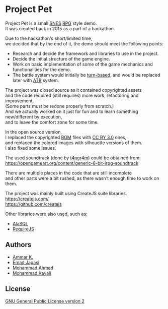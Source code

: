 # Project Pet

Project Pet is a small [SNES](https://en.wikipedia.org/wiki/Super_Nintendo_Entertainment_System) [RPG](https://en.wikipedia.org/wiki/Role-playing_video_game) style demo.  
It was created back in 2015 as a part of a hackathon.

Due to the hackathon's short/limited time,  
we decided that by the end of it, the demo should meet the following points:  
* Research and decide the framework and libraries to use in the project.
* Decide the initial structure of the game engine.
* Work on basic implementation of some of the game mechanics and functionalities for the demo.
* The battle system would initially be [turn-based](https://en.wikipedia.org/wiki/Turns,_rounds_and_time-keeping_systems_in_games#Turn-based), 
and would be replaced later with [ATB](https://en.wikipedia.org/wiki/Turns,_rounds_and_time-keeping_systems_in_games#Active_Time_Battle) system.

The project was closed source as it contained copyrighted assets  
and the code required (still requires) more work, refactoring and improvement.  
(Some parts must be redone properly from scratch.)  
And we actually worked on it just for fun and to learn something new/different by execution,  
and to leave the comfort zone for some time.

In the open source version,  
I replaced the copyrighted [BGM](https://en.wikipedia.org/wiki/Background_music) files with [CC BY 3.0](https://creativecommons.org/licenses/by/3.0/) ones,  
and replaced the colored images with silhouette versions of them.  
I also fixed some issues.

The used soundtrack (done by [t4ngr4m](https://opengameart.org/users/t4ngr4m)) could be obtained from:  
https://opengameart.org/content/generic-8-bit-jrpg-soundtrack

There are multiple places in the code that are still incomplete  
and other parts were a bit rushed, as there wasn't enough time to work on them.

The project was mainly built using CreateJS suite libraries.  
https://createjs.com/  
https://github.com/createjs

Other libraries were also used, such as:
* [AlaSQL](https://github.com/agershun/alasql)
* [RequireJS](https://github.com/requirejs/requirejs)

## Authors

* [Ammar K.](https://github.com/akai-z)
* [Emad Jagasi](https://github.com/Mhd-Emad)
* [Mohammad Ahmad](https://github.com/mayhem-ahmad)
* [Mohammad Kayali](https://github.com/moe-kayali)

## License

[GNU General Public License version 2](LICENSE)
